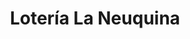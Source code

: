 ---
title: "Lotería La Neuquina"
url: /neuquen/loteria-la-neuquina-avenida-olascoaga/
shop: Lotterie
---